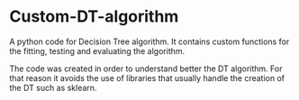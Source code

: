 # Custom-DT-algorithm
A python code for Decision Tree algorithm. It contains custom functions for the fitting, testing and evaluating the algorithm. 

The code was created in order to understand better the DT algorithm. For that reason it avoids the use of libraries that usually handle the creation of the DT such as sklearn.
